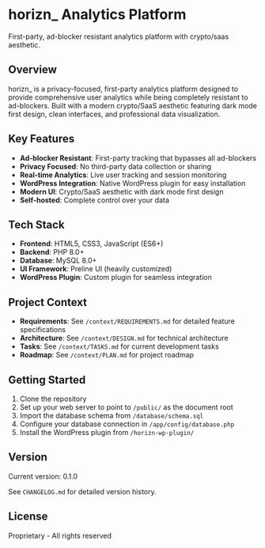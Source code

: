 # horizn_ Analytics Platform

First-party, ad-blocker resistant analytics platform with crypto/saas aesthetic.

## Overview

horizn_ is a privacy-focused, first-party analytics platform designed to provide comprehensive user analytics while being completely resistant to ad-blockers. Built with a modern crypto/SaaS aesthetic featuring dark mode first design, clean interfaces, and professional data visualization.

## Key Features

- **Ad-blocker Resistant**: First-party tracking that bypasses all ad-blockers
- **Privacy Focused**: No third-party data collection or sharing
- **Real-time Analytics**: Live user tracking and session monitoring
- **WordPress Integration**: Native WordPress plugin for easy installation
- **Modern UI**: Crypto/SaaS aesthetic with dark mode first design
- **Self-hosted**: Complete control over your data

## Tech Stack

- **Frontend**: HTML5, CSS3, JavaScript (ES6+)
- **Backend**: PHP 8.0+
- **Database**: MySQL 8.0+
- **UI Framework**: Preline UI (heavily customized)
- **WordPress Plugin**: Custom plugin for seamless integration

## Project Context

- **Requirements**: See `/context/REQUIREMENTS.md` for detailed feature specifications
- **Architecture**: See `/context/DESIGN.md` for technical architecture
- **Tasks**: See `/context/TASKS.md` for current development tasks
- **Roadmap**: See `/context/PLAN.md` for project roadmap

## Getting Started

1. Clone the repository
2. Set up your web server to point to `/public/` as the document root
3. Import the database schema from `/database/schema.sql`
4. Configure your database connection in `/app/config/database.php`
5. Install the WordPress plugin from `/horizn-wp-plugin/`

## Version

Current version: 0.1.0

See `CHANGELOG.md` for detailed version history.

## License

Proprietary - All rights reserved